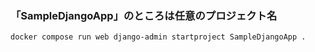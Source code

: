 ### 「SampleDjangoApp」のところは任意のプロジェクト名

`docker compose run web django-admin startproject SampleDjangoApp .`
